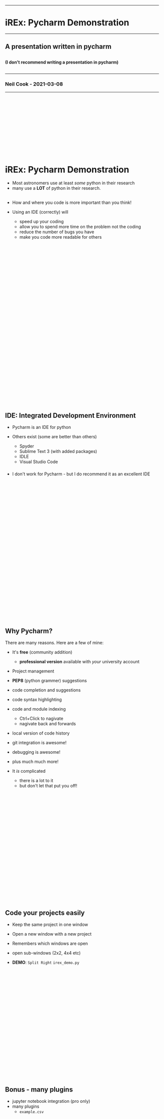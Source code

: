 ```














```
---

# iREx: Pycharm Demonstration

---

## A presentation written in pycharm

##

#### (I don't recommend writing a presentation in pycharm)

##

---

### Neil Cook - 2021-03-08

---

```














```

# iREx: Pycharm Demonstration

- Most astronomers use at least _some_ python in their research
- many use a **LOT** of python in their research.

##

- How and where you code is more important than you think!


- Using an IDE (correctly) will 
  - speed up your coding
  - allow you to spend more time on the problem not the coding  
  - reduce the number of bugs you have
  - make you code more readable for others

##
##

```





































```

## IDE: Integrated Development Environment

- Pycharm is an IDE for python

- Others exist (some are better than others)
    - Spyder
    - Sublime Text 3 (with added packages)
    - IDLE
    - Visual Studio Code

###

- I don't work for Pycharm - but I do recommend it as an excellent IDE
  
##
##
##

```
































```

## Why Pycharm?

There are many reasons. Here are a few of mine:

- It's **free** (community addition)
   - **professional version** available with _your_ university account
  
- Project management

- **PEP8** (python grammer) suggestions
  
- code completion and suggestions
  
- code syntax highlighting   
  
- code and module indexing
  - Ctrl+Click to nagivate
  - nagivate back and forwards
  
- local version of code history  
  
- git integration is awesome!  
  
- debugging is awesome!
  
- plus much much more!

- It _is_ complicated 
  - there is a lot to it
  - but don't let that put you off!
  
##

```

























```

## Code your projects easily

- Keep the same project in one window
  

- Open a new window with a new project
  

- Remembers which windows are open 
  

- open sub-windows (2x2, 4x4 etc)
  

- **DEMO**: `Split Right` `irex_demo.py`


##
##
##

```

























```


## Bonus - many plugins

- jupyter notebook integration (pro only)
- many plugins
   - `example.csv`
  
##
##
##

```

























```

## **DEMO**: `irex_demo.py`

- code completion
- conda environment integration  
- navigation with Ctrl + Click
- TODO tracking  
- local version history

##
##
##

```

























```


## Demo: Debugger

- `idex_demo.py`
- uncomment `neil.study_fish()`
- breakpoint line 166 `irex_functions.py`

##
##
##

```

























```

## Github integration

- new branch: `>> git branch test3`

- make a change and commit it
```
>> git commit origin test3
>> git push origin test3
```

- compare branches 
- merge branches 

```
   >> git checkout test1
   >> git merge test2
```  

##
##
##

```

























```


## Help is always near-by

- Slack
  - we have a `python` channel
  - any problems (with Pycharm or python) ask there
  - most problems someone will have had before!
  
##
##
##

```

























```
##

# Thanks

##
##
```

























```